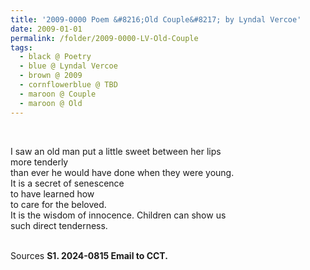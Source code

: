 ```yaml
---
title: '2009-0000 Poem &#8216;Old Couple&#8217; by Lyndal Vercoe'
date: 2009-01-01
permalink: /folder/2009-0000-LV-Old-Couple
tags:
  - black @ Poetry
  - blue @ Lyndal Vercoe
  - brown @ 2009
  - cornflowerblue @ TBD
  - maroon @ Couple
  - maroon @ Old
---
```


<br>

<p>
I saw an old man put a little sweet between her lips<br>
more tenderly<br>
than ever he would have done when they were young.<br>
It is a secret of senescence<br>
to have learned how<br>
to care for the beloved.<br>
It is the wisdom of innocence. Children can show us<br>
such direct tenderness.<br>
</p>

<br>

<wave-list>
<list-title color="DarkSeaGreen" width="40">Sources</list-title>
  <list-item color="BlanchedAlmond"  width="285"><b> S1. 2024-0815 Email to CCT.</b></list-item>
</wave-list>